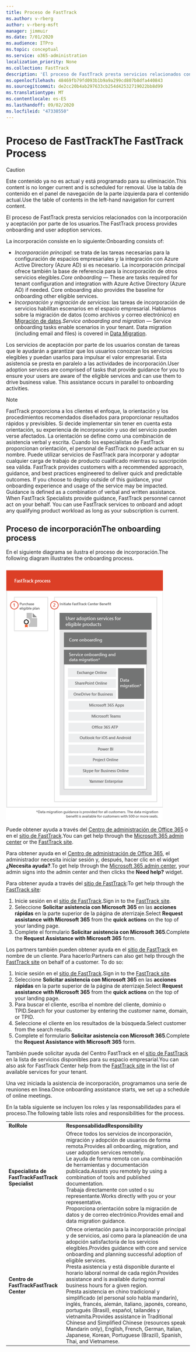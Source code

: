```yaml
---
title: Proceso de FastTrack
ms.author: v-rberg
author: v-rberg-msft
manager: jimmuir
ms.date: 7/01/2020
ms.audience: ITPro
ms.topic: conceptual
ms.service: o365-administration
localization_priority: None
ms.collection: FastTrack
description: 'El proceso de FastTrack presta servicios relacionados con la incorporación y aceptación por parte de los usuarios. '
ms.openlocfilehash: 48469fb79fd093b1b9a9a299cd807b8dfa440843
ms.sourcegitcommit: de2cc20b4ab297633cb254d42532719022bb8d99
ms.translationtype: MT
ms.contentlocale: es-ES
ms.lasthandoff: 09/02/2020
ms.locfileid: "47338550"
---
```

# <a name="the-fasttrack-process"></a><span data-ttu-id="8358e-103">Proceso de FastTrack</span><span class="sxs-lookup"><span data-stu-id="8358e-103">The FastTrack Process</span></span>

> [!CAUTION]
> <span data-ttu-id="8358e-104">Este contenido ya no es actual y está programado para su eliminación.</span><span class="sxs-lookup"><span data-stu-id="8358e-104">This content is no longer current and is scheduled for removal.</span></span> <span data-ttu-id="8358e-105">Use la tabla de contenido en el panel de navegación de la parte izquierda para el contenido actual.</span><span class="sxs-lookup"><span data-stu-id="8358e-105">Use the table of contents in the left-hand navigation for current content.</span></span>

<span data-ttu-id="8358e-106">El proceso de FastTrack presta servicios relacionados con la incorporación y aceptación por parte de los usuarios.</span><span class="sxs-lookup"><span data-stu-id="8358e-106">The FastTrack process provides onboarding and user adoption services.</span></span> 
  
<span data-ttu-id="8358e-107">La incorporación consiste en lo siguiente:</span><span class="sxs-lookup"><span data-stu-id="8358e-107">Onboarding consists of:</span></span>
  
- <span data-ttu-id="8358e-p102">*Incorporación principal*: se trata de las tareas necesarias para la configuración de espacios empresariales y la integración con Azure Active Directory (Azure AD) si es necesario. La incorporación principal ofrece también la base de referencia para la incorporación de otros servicios elegibles.</span><span class="sxs-lookup"><span data-stu-id="8358e-p102">*Core onboarding* — These are tasks required for tenant configuration and integration with Azure Active Directory (Azure AD) if needed. Core onboarding also provides the baseline for onboarding other eligible services.</span></span> 
- <span data-ttu-id="8358e-p103">*Incorporación y migración de servicios*: las tareas de incorporación de servicios habilitan escenarios en el espacio empresarial. Hablamos sobre la migración de datos (como archivos y correo electrónico) en [Migración de datos](O365-data-migration.md).</span><span class="sxs-lookup"><span data-stu-id="8358e-p103">*Service onboarding and migration* — Service onboarding tasks enable scenarios in your tenant. Data migration (including email and files) is covered in [Data Migration](O365-data-migration.md).</span></span> 
    
<span data-ttu-id="8358e-p104">Los servicios de aceptación por parte de los usuarios constan de tareas que le ayudarán a garantizar que los usuarios conozcan los servicios elegibles y puedan usarlos para impulsar el valor empresarial. Esta asistencia se presta en paralelo a las actividades de incorporación.</span><span class="sxs-lookup"><span data-stu-id="8358e-p104">User adoption services are comprised of tasks that provide guidance for you to ensure your users are aware of the eligible services and can use them to drive business value. This assistance occurs in parallel to onboarding activities.</span></span>
  
> [!NOTE]
> <span data-ttu-id="8358e-p105">FastTrack proporciona a los clientes el enfoque, la orientación y los procedimientos recomendados diseñados para proporcionar resultados rápidos y previsibles. Si decide implementar sin tener en cuenta esta orientación, su experiencia de incorporación y uso del servicio pueden verse afectados. La orientación se define como una combinación de asistencia verbal y escrita. Cuando los especialistas de FastTrack proporcionan orientación, el personal de FastTrack no puede actuar en su nombre. Puede utilizar servicios de FastTrack para incorporar y adoptar cualquier carga de trabajo de producto cualificado mientras su suscripción sea válida. </span><span class="sxs-lookup"><span data-stu-id="8358e-p105">FastTrack provides customers with a recommended approach, guidance, and best practices engineered to deliver quick and predictable outcomes. If you choose to deploy outside of this guidance, your onboarding experience and usage of the service may be impacted. Guidance is defined as a combination of verbal and written assistance. When FastTrack Specialists provide guidance, FastTrack personnel cannot act on your behalf. You can use FastTrack services to onboard and adopt any qualifying product workload as long as your subscription is current.</span></span> 
  
## <a name="the-onboarding-process"></a><span data-ttu-id="8358e-119">Proceso de incorporación</span><span class="sxs-lookup"><span data-stu-id="8358e-119">The onboarding process</span></span>

<span data-ttu-id="8358e-120">En el siguiente diagrama se ilustra el proceso de incorporación.</span><span class="sxs-lookup"><span data-stu-id="8358e-120">The following diagram illustrates the onboarding process.</span></span>
  
![Escala de tiempo para el uso de la ventaja de incorporación](media/o365-onboarding-timeline-m365-apps.png)
  
<span data-ttu-id="8358e-122">Puede obtener ayuda a través del [Centro de administración de Office 365](https://go.microsoft.com/fwlink/?linkid=2032704) o en el [sitio de FastTrack](https://go.microsoft.com/fwlink/?linkid=780698).</span><span class="sxs-lookup"><span data-stu-id="8358e-122">You can get help through the [Microsoft 365 admin center](https://go.microsoft.com/fwlink/?linkid=2032704) or the [FastTrack site](https://go.microsoft.com/fwlink/?linkid=780698).</span></span> 

<span data-ttu-id="8358e-123">Para obtener ayuda en el [Centro de administración de Office 365](https://go.microsoft.com/fwlink/?linkid=2032704), el administrador necesita iniciar sesión y, después, hacer clic en el widget **¿Necesita ayuda?**.</span><span class="sxs-lookup"><span data-stu-id="8358e-123">To get help through the [Microsoft 365 admin center](https://go.microsoft.com/fwlink/?linkid=2032704), your admin signs into the admin center and then clicks the **Need help?** widget.</span></span> 

<span data-ttu-id="8358e-124">Para obtener ayuda a través del [sitio de FastTrack](https://go.microsoft.com/fwlink/?linkid=780698):</span><span class="sxs-lookup"><span data-stu-id="8358e-124">To get help through the [FastTrack site](https://go.microsoft.com/fwlink/?linkid=780698):</span></span> 
1.    <span data-ttu-id="8358e-125">Inicie sesión en el [sitio de FastTrack](https://go.microsoft.com/fwlink/?linkid=780698).</span><span class="sxs-lookup"><span data-stu-id="8358e-125">Sign in to the [FastTrack site](https://go.microsoft.com/fwlink/?linkid=780698).</span></span> 
2.    <span data-ttu-id="8358e-126">Seleccione **Solicitar asistencia con Microsoft 365** en las **acciones rápidas** en la parte superior de la página de aterrizaje.</span><span class="sxs-lookup"><span data-stu-id="8358e-126">Select **Request assistance with Microsoft 365** from the **quick actions** on the top of your landing page.</span></span>
3.    <span data-ttu-id="8358e-127">Complete el formulario **Solicitar asistencia con Microsoft 365**.</span><span class="sxs-lookup"><span data-stu-id="8358e-127">Complete the **Request Assistance with Microsoft 365** form.</span></span>
  
<span data-ttu-id="8358e-p106">Los partners también pueden obtener ayuda en el [sitio de FastTrack](https://go.microsoft.com/fwlink/?linkid=780698) en nombre de un cliente. Para hacerlo:</span><span class="sxs-lookup"><span data-stu-id="8358e-p106">Partners can also get help through the [FastTrack site](https://go.microsoft.com/fwlink/?linkid=780698) on behalf of a customer. To do so:</span></span>
1.    <span data-ttu-id="8358e-130">Inicie sesión en el [sitio de FastTrack](https://go.microsoft.com/fwlink/?linkid=780698).</span><span class="sxs-lookup"><span data-stu-id="8358e-130">Sign in to the [FastTrack site](https://go.microsoft.com/fwlink/?linkid=780698).</span></span> 
2.    <span data-ttu-id="8358e-131">Seleccione **Solicitar asistencia con Microsoft 365** en las **acciones rápidas** en la parte superior de la página de aterrizaje.</span><span class="sxs-lookup"><span data-stu-id="8358e-131">Select **Request assistance with Microsoft 365** from the **quick actions** on the top of your landing page.</span></span>
3.    <span data-ttu-id="8358e-132">Para buscar el cliente, escriba el nombre del cliente, dominio o TPID.</span><span class="sxs-lookup"><span data-stu-id="8358e-132">Search for your customer by entering the customer name, domain, or TPID.</span></span>
4.    <span data-ttu-id="8358e-133">Seleccione el cliente en los resultados de la búsqueda.</span><span class="sxs-lookup"><span data-stu-id="8358e-133">Select customer from the search results.</span></span>
5.    <span data-ttu-id="8358e-134">Complete el formulario **Solicitar asistencia con Microsoft 365**.</span><span class="sxs-lookup"><span data-stu-id="8358e-134">Complete the **Request Assistance with Microsoft 365** form.</span></span>
  
 <span data-ttu-id="8358e-135">También puede solicitar ayuda del Centro FastTrack en el [sitio de FastTrack](https://go.microsoft.com/fwlink/?linkid=780698) en la lista de servicios disponibles para su espacio empresarial.</span><span class="sxs-lookup"><span data-stu-id="8358e-135">You can also ask for FastTrack Center help from the [FastTrack site](https://go.microsoft.com/fwlink/?linkid=780698) in the list of available services for your tenant.</span></span> 
    
 <span data-ttu-id="8358e-136">Una vez iniciada la asistencia de incorporación, programamos una serie de reuniones en línea.</span><span class="sxs-lookup"><span data-stu-id="8358e-136">Once onboarding assistance starts, we set up a schedule of online meetings.</span></span>

<span data-ttu-id="8358e-137">En la tabla siguiente se incluyen los roles y las responsabilidades para el proceso.</span><span class="sxs-lookup"><span data-stu-id="8358e-137">The following table lists roles and responsibilities for the process.</span></span>
    
|||
|:-----|:-----|
|<span data-ttu-id="8358e-138">**Rol**</span><span class="sxs-lookup"><span data-stu-id="8358e-138">**Role**</span></span> <br/> |<span data-ttu-id="8358e-139">**Responsabilidad**</span><span class="sxs-lookup"><span data-stu-id="8358e-139">**Responsibility**</span></span> <br/> |
|<span data-ttu-id="8358e-140">**Especialista de FastTrack**</span><span class="sxs-lookup"><span data-stu-id="8358e-140">**FastTrack Specialist**</span></span> <br/> |<span data-ttu-id="8358e-141">Ofrece todos los servicios de incorporación, migración y adopción de usuarios de forma remota.</span><span class="sxs-lookup"><span data-stu-id="8358e-141">Provides all onboarding, migration, and user adoption services remotely.</span></span>  <br/> <span data-ttu-id="8358e-142">Le ayuda de forma remota con una combinación de herramientas y documentación publicada.</span><span class="sxs-lookup"><span data-stu-id="8358e-142">Assists you remotely by using a combination of tools and published documentation.</span></span> <br/> <span data-ttu-id="8358e-143">Trabaja directamente con usted o su representante.</span><span class="sxs-lookup"><span data-stu-id="8358e-143">Works directly with you or your representative.</span></span> <br/> <span data-ttu-id="8358e-144">Proporciona orientación sobre la migración de datos y de correo electrónico.</span><span class="sxs-lookup"><span data-stu-id="8358e-144">Provides email and data migration guidance.</span></span>|
|<span data-ttu-id="8358e-145">**Centro de FastTrack**</span><span class="sxs-lookup"><span data-stu-id="8358e-145">**FastTrack Center**</span></span>  <br/> |<span data-ttu-id="8358e-146">Ofrece orientación para la incorporación principal y de servicios, así como para la planeación de una adopción satisfactoria de los servicios elegibles.</span><span class="sxs-lookup"><span data-stu-id="8358e-146">Provides guidance with core and service onboarding and planning successful adoption of eligible services.</span></span>  <br/> <span data-ttu-id="8358e-147">Presta asistencia y está disponible durante el horario laboral normal de cada región.</span><span class="sxs-lookup"><span data-stu-id="8358e-147">Provides assistance and is available during normal business hours for a given region.</span></span> <br/> <span data-ttu-id="8358e-148">Presta asistencia en chino tradicional y simplificado (el personal solo habla mandarín), inglés, francés, alemán, italiano, japonés, coreano, portugués (Brasil), español, tailandés y vietnamita.</span><span class="sxs-lookup"><span data-stu-id="8358e-148">Provides assistance in Traditional Chinese and Simplified Chinese (resources speak Mandarin only), English, French, German, Italian, Japanese, Korean, Portuguese (Brazil), Spanish, Thai, and Vietnamese.</span></span>|
